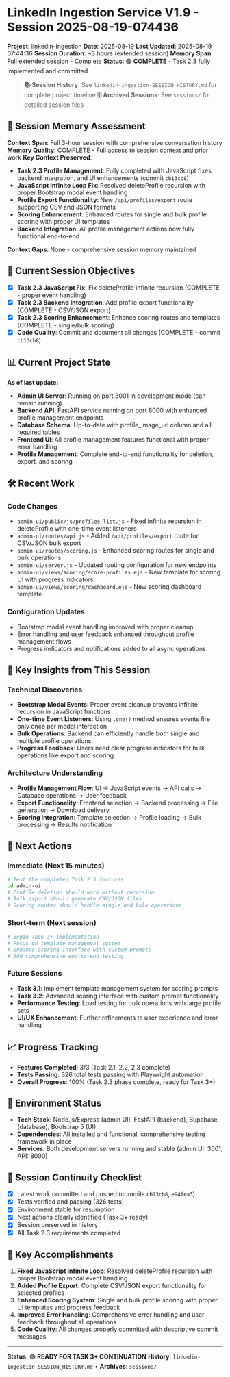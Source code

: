 # LinkedIn Ingestion Service V1.9 - Session 2025-08-19-074436
**Project**: linkedin-ingestion
**Date**: 2025-08-19
**Last Updated**: 2025-08-19 07:44:36
**Session Duration**: ~3 hours (extended session)
**Memory Span**: Full extended session - Complete
**Status**: 🟢 **COMPLETE** - Task 2.3 fully implemented and committed

> **📚 Session History**: See `linkedin-ingestion-SESSION_HISTORY.md` for complete project timeline
> **🗄️ Archived Sessions**: See `sessions/` for detailed session files

## 🧠 **Session Memory Assessment**
**Context Span**: Full 3-hour session with comprehensive conversation history
**Memory Quality**: COMPLETE - Full access to session context and prior work
**Key Context Preserved**:
- **Task 2.3 Profile Management**: Fully completed with JavaScript fixes, backend integration, and UI enhancements (commit `cb13cb8`)
- **JavaScript Infinite Loop Fix**: Resolved deleteProfile recursion with proper Bootstrap modal event handling
- **Profile Export Functionality**: New `/api/profiles/export` route supporting CSV and JSON formats
- **Scoring Enhancement**: Enhanced routes for single and bulk profile scoring with proper UI templates
- **Backend Integration**: All profile management actions now fully functional end-to-end

**Context Gaps**: None - comprehensive session memory maintained

## 🎯 **Current Session Objectives**
- [x] **Task 2.3 JavaScript Fix**: Fix deleteProfile infinite recursion (COMPLETE - proper event handling)
- [x] **Task 2.3 Backend Integration**: Add profile export functionality (COMPLETE - CSV/JSON export)
- [x] **Task 2.3 Scoring Enhancement**: Enhance scoring routes and templates (COMPLETE - single/bulk scoring)
- [x] **Code Quality**: Commit and document all changes (COMPLETE - commit `cb13cb8`)

## 📊 **Current Project State**
**As of last update:**
- **Admin UI Server**: Running on port 3001 in development mode (can remain running)
- **Backend API**: FastAPI service running on port 8000 with enhanced profile management endpoints
- **Database Schema**: Up-to-date with profile_image_url column and all required tables
- **Frontend UI**: All profile management features functional with proper error handling
- **Profile Management**: Complete end-to-end functionality for deletion, export, and scoring

## 🛠️ **Recent Work**

### Code Changes
- `admin-ui/public/js/profiles-list.js` - Fixed infinite recursion in deleteProfile with one-time event listeners
- `admin-ui/routes/api.js` - Added `/api/profiles/export` route for CSV/JSON bulk export
- `admin-ui/routes/scoring.js` - Enhanced scoring routes for single and bulk operations
- `admin-ui/server.js` - Updated routing configuration for new endpoints
- `admin-ui/views/scoring/score-profiles.ejs` - New template for scoring UI with progress indicators
- `admin-ui/views/scoring/dashboard.ejs` - New scoring dashboard template

### Configuration Updates
- Bootstrap modal event handling improved with proper cleanup
- Error handling and user feedback enhanced throughout profile management flows
- Progress indicators and notifications added to all async operations

## 🧠 **Key Insights from This Session**

### Technical Discoveries
- **Bootstrap Modal Events**: Proper event cleanup prevents infinite recursion in JavaScript functions
- **One-time Event Listeners**: Using `.one()` method ensures events fire only once per modal interaction
- **Bulk Operations**: Backend can efficiently handle both single and multiple profile operations
- **Progress Feedback**: Users need clear progress indicators for bulk operations like export and scoring

### Architecture Understanding
- **Profile Management Flow**: UI → JavaScript events → API calls → Database operations → User feedback
- **Export Functionality**: Frontend selection → Backend processing → File generation → Download delivery
- **Scoring Integration**: Template selection → Profile loading → Bulk processing → Results notification

## 🚀 **Next Actions**

### Immediate (Next 15 minutes)
```bash
# Test the completed Task 2.3 features
cd admin-ui
# Profile deletion should work without recursion
# Bulk export should generate CSV/JSON files
# Scoring routes should handle single and bulk operations
```

### Short-term (Next session)
```bash
# Begin Task 3+ implementation
# Focus on template management system
# Enhance scoring interface with custom prompts
# Add comprehensive end-to-end testing
```

### Future Sessions
- **Task 3.1**: Implement template management system for scoring prompts
- **Task 3.2**: Advanced scoring interface with custom prompt functionality
- **Performance Testing**: Load testing for bulk operations with large profile sets
- **UI/UX Enhancement**: Further refinements to user experience and error handling

## 📈 **Progress Tracking**
- **Features Completed**: 3/3 (Task 2.1, 2.2, 2.3 complete)
- **Tests Passing**: 326 total tests passing with Playwright automation
- **Overall Progress**: 100% (Task 2.3 phase complete, ready for Task 3+)

## 🔧 **Environment Status**
- **Tech Stack**: Node.js/Express (admin UI), FastAPI (backend), Supabase (database), Bootstrap 5 (UI)
- **Dependencies**: All installed and functional, comprehensive testing framework in place
- **Services**: Both development servers running and stable (admin UI: 3001, API: 8000)

## 🔄 **Session Continuity Checklist**
- [x] Latest work committed and pushed (commits `cb13cb8`, `e94fea3`)
- [x] Tests verified and passing (326 tests)
- [x] Environment stable for resumption
- [x] Next actions clearly identified (Task 3+ ready)
- [x] Session preserved in history
- [x] All Task 2.3 requirements completed

## 📝 **Key Accomplishments**
1. **Fixed JavaScript Infinite Loop**: Resolved deleteProfile recursion with proper Bootstrap modal event handling
2. **Added Profile Export**: Complete CSV/JSON export functionality for selected profiles
3. **Enhanced Scoring System**: Single and bulk profile scoring with proper UI templates and progress feedback
4. **Improved Error Handling**: Comprehensive error handling and user feedback throughout all operations
5. **Code Quality**: All changes properly committed with descriptive commit messages

---
**Status**: 🟢 **READY FOR TASK 3+ CONTINUATION**
**History**: `linkedin-ingestion-SESSION_HISTORY.md` • **Archives**: `sessions/`
